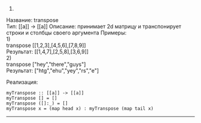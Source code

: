 1)
Название: transpose  
Тип: [[a]] -> [[a]] 
Описание: принимает 2d  матрицу и транспонирует строки и столбцы своего аргумента 
Примеры:  
1)   
transpose [[1,2,3],[4,5,6],[7,8,9]]  
Результат: [[1,4,7],[2,5,8],[3,6,9]]  
2)  
transpose ["hey","there","guys"]  
Результат: ["htg","ehu","yey","rs","e"] 

Реализация:   
```
myTranspose :: [[a]] -> [[a]]
myTranspose [] = []
myTranspose ([]:_) = []
myTranspose x = (map head x) : myTranspose (map tail x)

```
---
